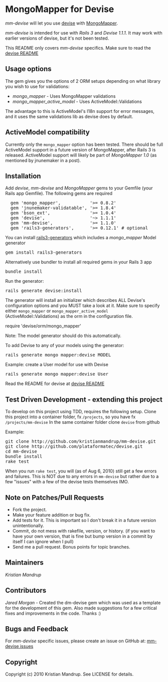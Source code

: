 # MongoMapper for Devise

*mm-devise* will let you use [devise](http://github.com/plataformatec/devise) with [MongoMapper](http://github.com/jnunemaker/mongomapper). 

*mm-devise* is intended for use with *Rails 3* and *Devise 1.1.1*. It may work with earlier versions of devise, but it's not been tested.

This README only covers *mm-devise* specifics. Make sure to read the [devise README](http://github.com/plataformatec/devise/blob/master/README.rdoc)

## Usage options

The gem gives you the options of 2 ORM setups depending on what library you wish to use for validations:   

* *mongo_mapper* - Uses MongoMapper validations 
* *mongo_mapper_active_model* - Uses ActiveModel::Validations

The advantage to this is ActiveModel's I18n support for error messages, and it uses the same validations lib as devise does by default.

## ActiveModel compatibility 

Currently only the <code>mongo_mapper</code> option has been tested. 
There should be full ActiveModel support in a future version of MongoMapper, after Rails 3 is released.
ActiveModel support will likely be part of *MongoMapper 1.0* (as mentioned by jnunemaker in a post).

## Installation

Add *devise*, *mm-devise* and *MongoMapper* gems to your Gemfile (your Rails app Gemfile). The following gems are required

<pre>  gem 'mongo_mapper',           '>= 0.8.2'
  gem 'jnunemaker-validatable', '>= 1.8.4'
  gem 'bson_ext',               '>= 1.0.4'
  gem 'devise',                 '~> 1.1.1'
  gem 'mm-devise',              '>= 1.1.0'
  gem 'rails3-generators',      '>= 0.12.1' # optional</pre>

You can install [rails3-generators](http://github.com/indirect/rails3-generators) which includes a *mongo_mapper* Model generator

<pre>gem install rails3-generators</pre>
  
Alternatively use bundler to install all required gems in your Rails 3 app 

<pre>bundle install</pre>

Run the generator:

<pre>rails generate devise:install</pre>

The generator will install an initializer which describes ALL Devise's
configuration options and you MUST take a look at it. Make sure to specify
either <code>mongo_mapper</code> or <code>mongo_mapper_active_model</code> (ActiveModel::Validations) 
as the orm in the configuration file.

  require 'devise/orm/mongo_mapper'

Note: The model generator should do this automatically.

To add Devise to any of your models using the generator:

<pre>rails generate mongo_mapper:devise MODEL</pre>  

Example: create a User model for use with Devise  

<pre>rails generate mongo_mapper:devise User</pre>

Read the README for devise at [devise README](http://github.com/plataformatec/devise/blob/master/README.rdoc)

## Test Driven Development - extending this project

To develop on this project using TDD, requires the following setup.
Clone this project into a container folder, fx <code>/projects</code>, so you have fx <code>/projects/mm-devise</code>
In the same container folder clone <code>devise</code> from github

Example:

<pre>git clone http://github.com/kristianmandrup/mm-devise.git
git clone http://github.com/plataformatec/devise.git 
cd mm-devise
bundle install
rake test</pre>

When you run <code>rake test</code>, you will (as of Aug 6, 2010) still get a few errors and failures.
This is NOT due to any errors in <code>mm-devise</code> but rather due to a few "issues" with a few of the devise tests themselves IMO. 

## Note on Patches/Pull Requests
 
* Fork the project.
* Make your feature addition or bug fix.
* Add tests for it. This is important so I don't break it in a
  future version unintentionally.
* Commit, do not mess with rakefile, version, or history.
  (if you want to have your own version, that is fine but bump version in a commit by itself I can ignore when I pull)
* Send me a pull request. Bonus points for topic branches.

## Maintainers

*Kristian Mandrup*

## Contributors

*Jared Morgan* - Created the dm-devise gem which was used as a template for the development of this gem.
Also made suggestions for a few critical fixes and improvements in the code. Thanks :)

## Bugs and Feedback

For *mm-devise* specific issues, please create an issue on GitHub at: [mm-devise issues](http://github.com/kristianmandrup/mm-devise/issues)

## Copyright

Copyright (c) 2010 Kristian Mandrup. See LICENSE for details.


